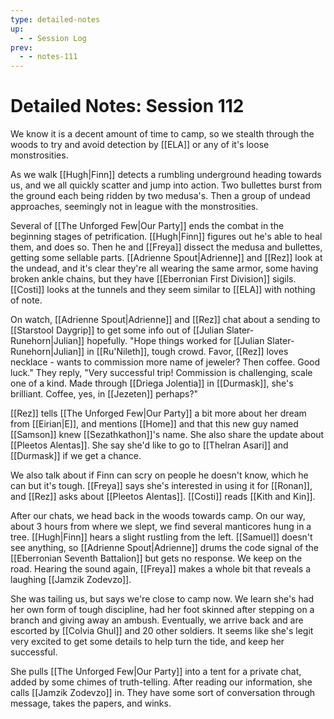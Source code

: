 ```yaml
---
type: detailed-notes
up:
  - - Session Log
prev:
  - - notes-111
---
```

# Detailed Notes: Session 112

We know it is a decent amount of time to camp, so we stealth through the woods to try and avoid detection by [[ELA]] or any of it's loose monstrosities. 

As we walk [[Hugh|Finn]] detects a rumbling underground heading towards us, and we all quickly scatter and jump into action. Two bullettes burst from the ground each being ridden by two medusa's. Then a group of undead approaches, seemingly not in league with the monstrosities. 

Several of [[The Unforged Few|Our Party]] ends the combat in the beginning stages of petrification. [[Hugh|Finn]] figures out he's able to heal them, and does so. Then he and [[Freya]] dissect the medusa and bullettes, getting some sellable parts. [[Adrienne Spout|Adrienne]] and [[Rez]] look at the undead, and it's clear they're all wearing the same armor, some having broken ankle chains, but they have [[Eberronian First Division]] sigils. [[Costi]] looks at the tunnels and they seem similar to [[ELA]] with nothing of note. 

On watch, [[Adrienne Spout|Adrienne]] and [[Rez]] chat about a sending to [[Starstool Daygrip]] to get some info out of [[Julian Slater-Runehorn|Julian]] hopefully. "Hope things worked for [[Julian Slater-Runehorn|Julian]] in [[Ru'Nileth]], tough crowd. Favor, [[Rez]] loves necklace - wants to commission more name of jeweler? Then coffee. Good luck." They reply, "Very successful trip! Commission is challenging, scale one of a kind. Made through [[Driega Jolentia]] in [[Durmask]], she's brilliant. Coffee, yes, in [[Jezeten]] perhaps?"

[[Rez]] tells [[The Unforged Few|Our Party]] a bit more about her dream from [[Eirian|E]], and mentions [[Home]] and that this new guy named [[Samson]] knew [[Sezathkathon]]'s name. She also share the update about [[Pleetos Alentas]]. She say she'd like to go to [[Thelran Asari]] and [[Durmask]] if we get a chance. 

We also talk about if Finn can scry on people he doesn't know, which he can but it's tough. [[Freya]] says she's interested in using it for [[Ronan]], and [[Rez]] asks about [[Pleetos Alentas]]. [[Costi]] reads [[Kith and Kin]]. 

After our chats, we head back in the woods towards camp. On our way, about 3 hours from where we slept, we find several manticores hung in a tree. [[Hugh|Finn]] hears a slight rustling from the left. [[Samuel]] doesn't see anything, so [[Adrienne Spout|Adrienne]] drums the code signal of the [[Eberronian Seventh Battalion]] but gets no response. We keep on the road. Hearing the sound again, [[Freya]] makes a whole bit that reveals a laughing [[Jamzik Zodevzo]]. 

She was tailing us, but says we're close to camp now. We learn she's had her own form of tough discipline, had her foot skinned after stepping on a branch and giving away an ambush. Eventually, we arrive back and are escorted by [[Colvia Ghul]] and 20 other soldiers. It seems like she's legit very excited to get some details to help turn the tide, and keep her successful. 

She pulls [[The Unforged Few|Our Party]] into a tent for a private chat, added by some chimes of truth-telling. After reading our information, she calls [[Jamzik Zodevzo]] in. They have some sort of conversation through message, takes the papers, and winks.  


